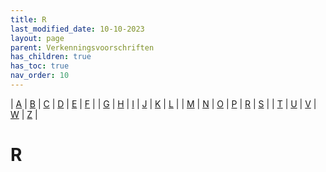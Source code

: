```yaml
---
title: R
last_modified_date: 10-10-2023
layout: page
parent: Verkenningsvoorschriften
has_children: true
has_toc: true
nav_order: 10
---
```


| [A](../A/A.html) | [B](../B/B.html) | [C](../C/C.html) | [D](../D/D.html) | [E](../E/E.html) | [F](../F/F.html) |
| [G](../G/G.html) | [H](../H/H.html) | [I](../I/I.html) | [J](../J/J.html) | [K](../K/K.html) | [L](../L/L.html) |
| [M](../M/M.html) | [N](../N/N.html) | [O](../O/O.html) | [P](../P/P.html) | [R](../R/R.html) | [S](../S/S.html) |
| [T](../T/T.html) | [U](../U/U.html) | [V](../V/V.html) | [W](../W/W.html) | [Z](../Z/Z.html) |

R
=

<!--

|     |     |     |     |     |
| --- | --- | --- | --- | --- |

| [![](../G/Gebouwencomplex/vv_0466_125x100.jpg)](Radarpost/Radarpost.html)<br>[Radarpost](Radarpost/Radarpost.html)
| [![](../../images/foto-niet-beschikbaar.jpg)](Radartoren/Radartoren.html)<br>[Radartoren](Radartoren/Radartoren.html)
| [![](../T/Toren/vv_0109_125x100.jpg)](Radio-_en_televisietoren/Radio-_en_televisietoren.html)<br>[Radio- en televisietoren](Radio-_en_televisietoren/Radio-_en_televisietoren.html)
| [![](../../images/foto-niet-beschikbaar.jpg)](Radiobaken/Radiobaken.html)<br>[Radiobaken](Radiobaken/Radiobaken.html)
| [![](Radiotelescoop/vv_0110_125x100.jpg)](Radiotelescoop/Radiotelescoop.html)<br>[Radiotelescoop](Radiotelescoop/Radiotelescoop.html)
| [![](../../images/foto-niet-beschikbaar.jpg)](Radiotoren/Radiotoren.html)<br>[Radiotoren](Radiotoren/Radiotoren.html)
| [![](../S/Spoorbaan/vv_0081_125x100.jpg)](Rangeerterrein/Rangeerterrein.html)<br>[Rangeerterrein](Rangeerterrein/Rangeerterrein.html)
| [![](RD-punt/vv_0577_125x100.jpg)](RD-punt/RD-punt.html)<br>[RD-punt](RD-punt/RD-punt.html)
| [![](../../images/foto-niet-beschikbaar.jpg)](RD-steen/RD-steen.html)<br>[RD-steen](RD-steen/RD-steen.html)
| [![](../D/Dijk/vv_0221_125x100.jpg)](Rechte_dijk/Rechte_dijk.html)<br>[Rechte dijk](Rechte_dijk/Rechte_dijk.html)
| [![](Recreatiecentrum/Recreatiecentrum_125x100.bmp)](Recreatiecentrum/Recreatiecentrum.html)<br>[Recreatiecentrum](Recreatiecentrum/Recreatiecentrum.html)
| [![](../B/Brug/Brug5_125x100.jpg)](Recreatiegebied/Recreatiegebied.html)<br>[Recreatiegebied](Recreatiegebied/Recreatiegebied.html)
Recreatiekern
| [![](../../images/foto-niet-beschikbaar.jpg)](Recreatieoord/Recreatieoord.html)<br>[Recreatieoord](Recreatieoord/Recreatieoord.html)
| [![](../../images/foto-niet-beschikbaar.jpg)](Recreatiepark/Recreatiepark.html)<br>[Recreatiepark](Recreatiepark/Recreatiepark.html)
| [![](../B/Bebouwing/vv_0535_125x100.jpg)](Reddingboothuisje/Reddingboothuisje.html)<br>[Reddingboothuisje](Reddingboothuisje/Reddingboothuisje.html)
Reddinghuisje
| [![](../../images/foto-niet-beschikbaar.jpg)](Registratief_gebied/Registratief_gebied.html)<br>[Registratief gebied](Registratief_gebied/Registratief_gebied.html)
| [![](../../images/foto-niet-beschikbaar.jpg)](Relief/Relief.html)<br>[Reliëf](Relief/Relief.html)
| [![](../B/Bebouwing_met_religieuze_bestemming/vv_0527_125x100.jpg)](Religieus_gebouw/Religieus_gebouw.html)<br>[Religieus gebouw](Religieus_gebouw/Religieus_gebouw.html)
Religieus_object
| [![](../../images/foto-niet-beschikbaar.jpg)](Remise/Remise.html)<br>[Remise](Remise/Remise.html)
| [![](../D/Drafbaan/vv_0211_125x100.jpg)](Ren_drafbaan/Ren_drafbaan.html)<br>[Renbaan / Drafbaan](Ren_drafbaan/Ren_drafbaan.html)
| [![](Revalidatiecentrum/Revalidatiecentrum_125x100.bmp)](Revalidatiecentrum/Revalidatiecentrum.html)<br>[Revalidatiecentrum](Revalidatiecentrum/Revalidatiecentrum.html)
| [![](../M/Meer/vv_0133_125x100.jpg)](Riet/Riet.html)<br>[Riet](Riet/Riet.html)
| [![](Rijbaan/rijbaan_125x100.jpg)](Rijbaan/Rijbaan.html)<br>[Rijbaan](Rijbaan/Rijbaan.html)
| [![](Rijksgrens/Rijksgrens_125x100.jpg)](Rijksgrens/Rijksgrens.html)<br>[Rijksgrens](Rijksgrens/Rijksgrens.html)
| [![](Rijstrook/Rijstrook_125x100.bmp)](Rijstrook/Rijstrook.html)<br>[Rijstrook](Rijstrook/Rijstrook.html)
| [![](Rijwielpad/vv_0616_125x100.jpg)](Rijwielpad/Rijwielpad.html)<br>[Rijwielpad](Rijwielpad/Rijwielpad.html)
| [![](Rijwielstrook/vv_0099_125x100.jpg)](Rijwielstrook/Rijwielstrook.html)<br>[Rijwielstrook](Rijwielstrook/Rijwielstrook.html)
| [![](Rioolwaterzuiveringsinstallatie/Rioolwaterzuiveringsinstallatie_125x100.bmp)](Rioolwaterzuiveringsinstallatie/Rioolwaterzuiveringsinstallatie.html)<br>[Rioolwaterzuiveringsinstallatie](Rioolwaterzuiveringsinstallatie/Rioolwaterzuiveringsinstallatie.html)
| [![](../B/Basaltblokken_steenglooiing/vv_0234_125x100.jpg)](Rivier/Rivier.html)<br>[Rivier](Rivier/Rivier.html)
| [![](../../images/foto-niet-beschikbaar.jpg)](Rolbaan/Rolbaan.html)<br>[Rolbaan](Rolbaan/Rolbaan.html)
| [![](../../images/foto-niet-beschikbaar.jpg)](Romneyloods/Romneyloods.html)<br>[Romneyloods](Romneyloods/Romneyloods.html)
| [![](Rotonde/weg_rotonde_125x100.jpg)](Rotonde/Rotonde.html)<br>[Rotonde](Rotonde/Rotonde.html)
| [![](Rozenstruikenkwekerij/Rozenstruikenkwekerij_125x100.bmp)](Rozenstruikenkwekerij/Rozenstruikenkwekerij.html)<br>[Rozenstruikenkwekerij](Rozenstruikenkwekerij/Rozenstruikenkwekerij.html)
| [![](Ruilverkaveling/Ruilverkaveling_125x100.bmp)](Ruilverkaveling/Ruilverkaveling.html)<br>[Ruilverkaveling](Ruilverkaveling/Ruilverkaveling.html)
| [![](Ruine/Ruine_125x100.bmp)](Ruine/Ruine.html)<br>[Ruïne](Ruine/Ruine.html)
| [![](Ruiterpad/vv_0564_125x100.jpg)](Ruiterpad/Ruiterpad.html)<br>[Ruiterpad](Ruiterpad/Ruiterpad.html)

-->
